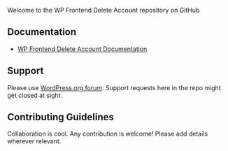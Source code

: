 Welcome to the WP Frontend Delete Account repository on GitHub

## Documentation
* [WP Frontend Delete Account Documentation](https://miniplugins.com/wp-frontend-delete-account/)

## Support
Please use [WordPress.org forum](https://wordpress.org/support/plugin/wp-frontend-delete-account/). Support requests here in the repo might get closed at sight.


## Contributing Guidelines

Collaboration is cool. Any contribution is welcome! Please add details wherever relevant.
